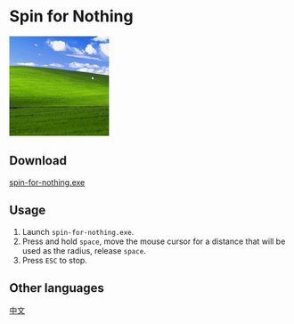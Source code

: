 # Spin for Nothing

![](demo.gif)

## Download

[spin-for-nothing.exe](https://github.com/changyuheng/spin-for-nothing/releases)

## Usage

1. Launch `spin-for-nothing.exe`.
2. Press and hold `space`, move the mouse cursor for a distance that will be used as the radius, release `space`.
3. Press `ESC` to stop.

## Other languages

[中文](README-zh-TW.md)
